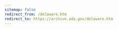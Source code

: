```yaml
---
sitemap: false 
redirect_from: /delaware.htm 
redirect_to: https://archive.ada.gov/delaware.htm 
---
```

